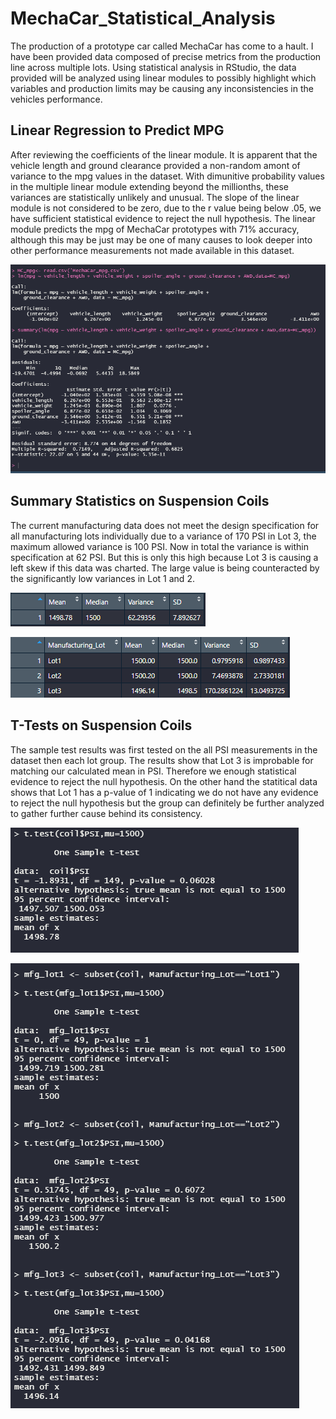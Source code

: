 # MechaCar_Statistical_Analysis

The production of a prototype car called MechaCar has come to a hault. I have been provided data composed of precise metrics from the production
line across multiple lots. Using statistical analysis in RStudio, the data provided will be analyzed using linear modules to possibly highlight
which variables and production limits may be causing any inconsistencies in the vehicles performance.


## Linear Regression to Predict MPG

After reviewing the coefficients of the linear module. It is apparent that the vehicle length and ground clearance provided a non-random
amont of variance to the mpg values in the dataset. With dimunitive probability values in the multiple linear module extending beyond the 
millionths, these variances are statistically unlikely and unusual. The slope of the linear module is not considered to be zero, due to the
r value being below .05, we have sufficient statistical evidence to reject the null hypothesis. The linear module predicts the mpg of MechaCar
prototypes with 71% accuracy, although this may be just may be one of many causes to look deeper into other performance measurements not made
available in this dataset.


!["Multiple Linear Regression"](https://github.com/DonnieGrhm/MechaCar_Statistical_Analysis/blob/main/MultipleLROutput.PNG?raw=true)

## Summary Statistics on Suspension Coils

The current manufacturing data does not meet the design specification for all manufacturing lots individually due to a variance of 170 PSI 
in Lot 3, the maximum allowed variance is 100 PSI. Now in total the variance is within specification at 62 PSI. But this is only this high 
because Lot 3 is causing a left skew if this data was charted. The large value is being counteracted by the significantly low variances in 
Lot 1 and 2.

!["Total Summary of PSI"](https://github.com/DonnieGrhm/MechaCar_Statistical_Analysis/blob/main/Total_Summary.PNG?raw=true)

!["Lot Summary of PSI"](https://github.com/DonnieGrhm/MechaCar_Statistical_Analysis/blob/main/Lot_Summary.PNG?raw=true)

## T-Tests on Suspension Coils

The sample test results was first tested on the all PSI measurements in the dataset then each lot group. The results show that Lot 3 is 
improbable for matching our calculated mean in PSI. Therefore we enough statistical evidence to reject the null hypothesis. On the other hand
the statitical data shows that Lot 1 has a p-value of 1 indicating we do not have any evidence to reject the null hypothesis but the group
can definitely be further analyzed to gather further cause behind its consistency.

!["Sample Test on All PSI"](https://github.com/DonnieGrhm/MechaCar_Statistical_Analysis/blob/main/SampleTestAllPSI.PNG?raw=true)

!["Sample Test on PSI by Lot"](https://github.com/DonnieGrhm/MechaCar_Statistical_Analysis/blob/main/SampleTestLotPSI.PNG?raw=true)